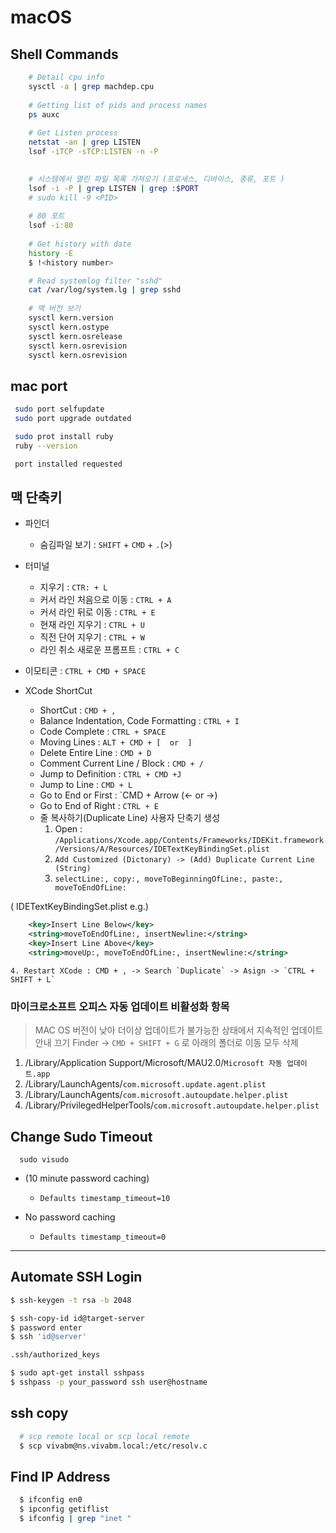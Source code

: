 # macOS

## Shell Commands

```bash
    # Detail cpu info
    sysctl -a | grep machdep.cpu
    
    # Getting list of pids and process names
    ps auxc
    
    # Get Listen process
    netstat -an | grep LISTEN
    lsof -iTCP -sTCP:LISTEN -n -P

    
    # 시스템에서 열린 파일 목록 가져오기 (프로세스, 디바이스, 종류, 포트 ) 
    lsof -i -P | grep LISTEN | grep :$PORT
    # sudo kill -9 <PID>
    
    # 80 포트
    lsof -i:80
    
    # Get history with date
    history -E
    $ !<history number>

    # Read systemlog filter "sshd"
    cat /var/log/system.lg | grep sshd
    
    # 맥 버전 보기
    sysctl kern.version
    sysctl kern.ostype
    sysctl kern.osrelease
    sysctl kern.osrevision
    sysctl kern.osrevision
```

## mac port

```bash
 sudo port selfupdate
 sudo port upgrade outdated

 sudo prot install ruby
 ruby --version

 port installed requested
```

## 맥 단축키

- 파인더
  - 숨김파일 보기 : `SHIFT` + `CMD` + `.`(>)

- 터미널
  - 지우기 : `CTR: + L`
  - 커서 라인 처음으로 이동 : `CTRL + A`
  - 커서 라인 뒤로 이동 : `CTRL + E`
  - 현재 라인 지우기 : `CTRL + U`
  - 직전 단어 지우기 : `CTRL + W`
  - 라인 취소 새로운 프롬프트 : `CTRL + C`

- 이모티콘 : `CTRL + CMD + SPACE`

- XCode ShortCut
  - ShortCut : `CMD + ,`
  - Balance Indentation, Code Formatting : `CTRL + I`
  - Code Complete : `CTRL + SPACE`
  - Moving Lines : `ALT + CMD + [  or  ]`
  - Delete Entire Line : `CMD + D`
  - Comment Current Line / Block : `CMD + /`
  - Jump to Definition : `CTRL + CMD +J`
  - Jump to Line : `CMD + L`
  - Go to End or First : `CMD + Arrow (<- or ->)
  - Go to End of Right : `CTRL + E`
  - 줄 복사하기(Duplicate Line) 사용자 단축기 생성
    1. Open : `/Applications/Xcode.app/Contents/Frameworks/IDEKit.framework/Versions/A/Resources/IDETextKeyBindingSet.plist`  
    2. `Add Customized (Dictonary) -> (Add) Duplicate Current Line (String)`  
    3. `selectLine:, copy:, moveToBeginningOfLine:, paste:, moveToEndOfLine:`  

( IDETextKeyBindingSet.plist e.g.)  

```xml
    <key>Insert Line Below</key>
    <string>moveToEndOfLine:, insertNewline:</string>
    <key>Insert Line Above</key>
    <string>moveUp:, moveToEndOfLine:, insertNewline:</string>
```
    4. Restart XCode : CMD + , -> Search `Duplicate` -> Asign -> `CTRL + SHIFT + L`

### 마이크로소프트 오피스 자동 업데이트 비활성화 항목
>
> MAC OS 버전이 낮아 더이상 업데이트가 불가능한 상태에서 지속적인 업데이트 안내 끄기
> Finder -> `CMD + SHIFT + G` 로 아래의 폴더로 이동 모두 삭제
>
1. /Library/Application Support/Microsoft/MAU2.0/`Microsoft 자동 업데이트.app`
2. /Library/LaunchAgents/`com.microsoft.update.agent.plist`
3. /Library/LaunchAgents/`com.microsoft.autoupdate.helper.plist`
4. /Library/PrivilegedHelperTools/`com.microsoft.autoupdate.helper.plist`

## Change Sudo Timeout 

```base
  sudo visudo
```

* (10 minute password caching)
  * `Defaults timestamp_timeout=10`

* No password caching
  * `Defaults timestamp_timeout=0`

---

## Automate SSH Login

```bash
$ ssh-keygen -t rsa -b 2048

$ ssh-copy-id id@target-server
$ password enter
$ ssh 'id@server'

.ssh/authorized_keys

$ sudo apt-get install sshpass
$ sshpass -p your_password ssh user@hostname
```

## ssh copy 

```bash
  # scp remote local or scp local remote
  $ scp vivabm@ns.vivabm.local:/etc/resolv.c
```

## Find IP Address

```bash
  $ ifconfig en0
  $ ipconfig getiflist
  $ ifconfig | grep "inet "
```
